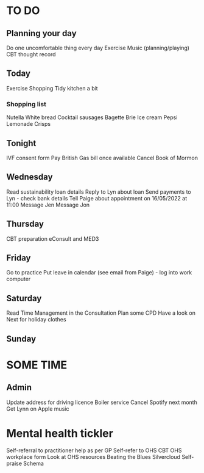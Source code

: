 # TO DO
## Planning your day
Do one uncomfortable thing every day
Exercise
Music (planning/playing)
CBT thought record

## Today
Exercise
Shopping
Tidy kitchen a bit

### Shopping list
Nutella
White bread
Cocktail sausages
Bagette
Brie
Ice cream
Pepsi
Lemonade
Crisps

## Tonight
IVF consent form
Pay British Gas bill once available
Cancel Book of Mormon

## Wednesday
Read sustainability loan details
Reply to Lyn about loan
Send payments to Lyn - check bank details
Tell Paige about appointment on 16/05/2022 at 11:00
Message Jen
Message Jon 

## Thursday
CBT preparation
eConsult and MED3

## Friday
Go to practice
Put leave in calendar (see email from Paige) - log into work computer

## Saturday
Read Time Management in the Consultation
Plan some CPD
Have a look on Next for holiday clothes

## Sunday

# SOME  TIME
## Admin
Update address for driving licence
Boiler service
Cancel Spotify next month
Get Lynn on Apple music

# Mental health tickler
Self-referral to practitioner help as per GP
Self-refer to OHS CBT
OHS workplace form
Look at OHS resources
Beating the Blues
Silvercloud
Self-praise
Schema


